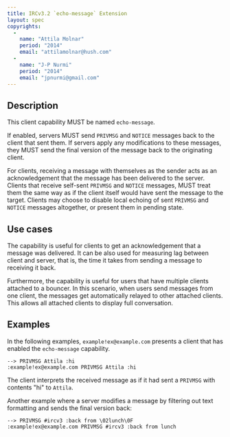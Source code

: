 ```yaml
---
title: IRCv3.2 `echo-message` Extension
layout: spec
copyrights:
  -
    name: "Attila Molnar"
    period: "2014"
    email: "attilamolnar@hush.com"
  -
    name: "J-P Nurmi"
    period: "2014"
    email: "jpnurmi@gmail.com"
---
```

## Description

This client capability MUST be named `echo-message`.

If enabled, servers MUST send `PRIVMSG` and `NOTICE` messages back to
the client that sent them. If servers apply any modifications to these
messages, they MUST send the final version of the message back to the
originating client.

For clients, receiving a message with themselves as the sender acts as
an acknowledgement that the message has been delivered to the server.
Clients that receive self-sent `PRIVMSG` and `NOTICE` messages, MUST
treat them the same way as if the client itself would have sent the
message to the target. Clients may choose to disable local echoing
of sent `PRIVMSG` and `NOTICE` messages altogether, or present them
in pending state.

## Use cases

The capability is useful for clients to get an acknowledgement that a
message was delivered. It can be also used for measuring lag between
client and server, that is, the time it takes from sending a message
to receiving it back.

Furthermore, the capability is useful for users that have multiple
clients attached to a bouncer. In this scenario, when users send
messages from one client, the messages get automatically relayed to
other attached clients. This allows all attached clients to display
full conversation.

## Examples

In the following examples, `example!ex@example.com` presents a client
that has enabled the `echo-message` capability.

    --> PRIVMSG Attila :hi
    :example!ex@example.com PRIVMSG Attila :hi

The client interprets the received message as if it had sent a `PRIVMSG`
with contents "hi" to `Attila`.

Another example where a server modifies a message by filtering out text
formatting and sends the final version back:

    --> PRIVMSG #ircv3 :back from \02lunch\0F
    :example!ex@example.com PRIVMSG #ircv3 :back from lunch
